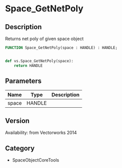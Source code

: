 # Space_GetNetPoly

## Description
Returns net poly of given space object

```pascal
FUNCTION Space_GetNetPoly(space : HANDLE) : HANDLE;
```

```python

def vs.Space_GetNetPoly(space):
    return HANDLE
```

## Parameters
|Name|Type|Description|
|---|---|---|
|space|HANDLE||

## Version
Availability: from Vectorworks 2014
## Category
* SpaceObjectCoreTools

